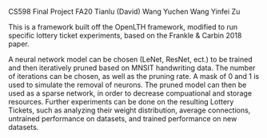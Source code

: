 CS598 Final Project FA20
Tianlu (David) Wang
Yuchen Wang
Yinfei Zu

This is a framework built off the OpenLTH framework, modified to run specific lottery ticket experiments, based on the Frankle & Carbin 2018 paper.

A neural network model can be chosen (LeNet, ResNet, ect.) to be trained and then iteratively pruned
 based on MNSIT handwriting data. The number of iterations can be chosen, as well as the pruning rate. 
A mask of 0 and 1 is used to simulate the removal of neurons. The pruned model can then be used as a 
sparse network, in order to decrease compuational and storage resources. Further experiments can be done 
on the resulting Lottery Tickets, such as analyzing their weight distribution, average connections, untrained performance on datasets,
and trained performance on new datasets. 

